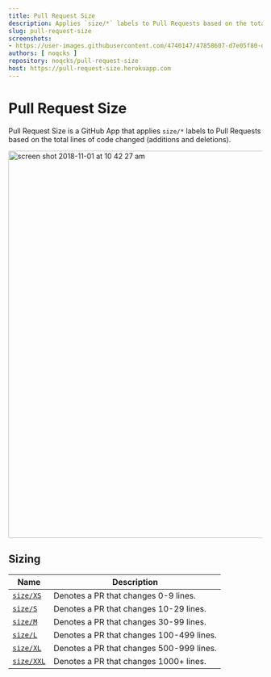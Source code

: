 ```yaml
---
title: Pull Request Size
description: Applies `size/*` labels to Pull Requests based on the total lines of code changed (additions and deletions).
slug: pull-request-size
screenshots:
- https://user-images.githubusercontent.com/4740147/47858607-d7e05f80-ddc2-11e8-97d9-247033cc9a12.png
authors: [ noqcks ]
repository: noqcks/pull-request-size
host: https://pull-request-size.herokuapp.com
---
```


# Pull Request Size

Pull Request Size is a GitHub App that applies `size/*` labels to Pull Requests based on the total lines of code changed (additions and deletions).


<img width="767" alt="screen shot 2018-11-01 at 10 42 27 am" src="https://user-images.githubusercontent.com/4740147/47858607-d7e05f80-ddc2-11e8-97d9-247033cc9a12.png">

## Sizing

| Name | Description |
| ---- | ----------- |
| <a id="size/XS" href="#size/XS">`size/XS`</a> | Denotes a PR that changes 0-9 lines. |
| <a id="size/S" href="#size/S">`size/S`</a> | Denotes a PR that changes 10-29 lines. |
| <a id="size/M" href="#size/M">`size/M`</a> | Denotes a PR that changes 30-99 lines. |
| <a id="size/L" href="#size/L">`size/L`</a> | Denotes a PR that changes 100-499 lines. |
| <a id="size/XL" href="#size/XL">`size/XL`</a> | Denotes a PR that changes 500-999 lines. |
| <a id="size/XXL" href="#size/XXL">`size/XXL`</a> | Denotes a PR that changes 1000+ lines. |



